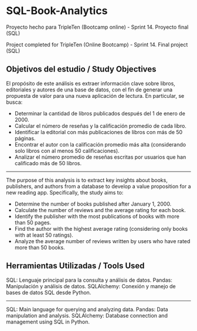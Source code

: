 # SQL-Book-Analytics

Proyecto hecho para TripleTen (Bootcamp online) - Sprint 14. Proyecto final (SQL) 

Project completed for TripleTen (Online Bootcamp) - Sprint 14. Final project (SQL)

## Objetivos del estudio / Study Objectives
El propósito de este análisis es extraer información clave sobre libros, editoriales y autores de una base de datos, con el fin de generar una propuesta de valor para una nueva aplicación de lectura. En particular, se busca:
- Determinar la cantidad de libros publicados después del 1 de enero de 2000.
- Calcular el número de reseñas y la calificación promedio de cada libro.
- Identificar la editorial con más publicaciones de libros con más de 50 páginas.
- Encontrar el autor con la calificación promedio más alta (considerando solo libros con al menos 50 calificaciones).
- Analizar el número promedio de reseñas escritas por usuarios que han calificado más de 50 libros.

---

The purpose of this analysis is to extract key insights about books, publishers, and authors from a database to develop a value proposition for a new reading app. Specifically, the study aims to:
- Determine the number of books published after January 1, 2000.
- Calculate the number of reviews and the average rating for each book.
- Identify the publisher with the most publications of books with more than 50 pages.
- Find the author with the highest average rating (considering only books with at least 50 ratings).
- Analyze the average number of reviews written by users who have rated more than 50 books.

## Herramientas Utilizadas / Tools Used
SQL: Lenguaje principal para la consulta y análisis de datos. 
Pandas: Manipulación y análisis de datos.
SQLAlchemy: Conexión y manejo de bases de datos SQL desde Python. 

---

SQL: Main language for querying and analyzing data.
Pandas: Data manipulation and analysis.
SQLAlchemy: Database connection and management using SQL in Python.
